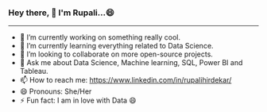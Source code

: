 ### Hey there, 👋 I'm Rupali...😄

*************************************************************************************

- 🔭 I’m currently working on something really cool. 
- 🌱 I’m currently learning everything related to Data Science.
- 👯 I’m looking to collaborate on more open-source projects.
- 💬 Ask me about Data Science, Machine learning, SQL, Power BI and Tableau.
- 📫 How to reach me: https://www.linkedin.com/in/rupalihirdekar/
- 😄 Pronouns: She/Her
- ⚡ Fun fact: I am in love with Data 😄


